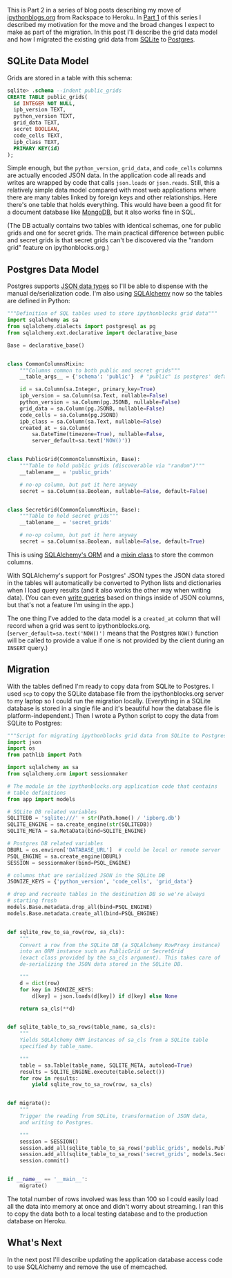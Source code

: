This is Part 2 in a series of blog posts describing my move of
[ipythonblogs.org][ipborg] from Rackspace to Heroku.
In [Part 1][] of this series I described my motivation for the move
and the broad changes I expect to make as part of the migration.
In this post I'll describe the grid data model and how I migrated the
existing grid data from [SQLite][] to [Postgres][].

## SQLite Data Model

Grids are stored in a table with this schema:

```sql
sqlite> .schema --indent public_grids
CREATE TABLE public_grids(
  id INTEGER NOT NULL,
  ipb_version TEXT,
  python_version TEXT,
  grid_data TEXT,
  secret BOOLEAN,
  code_cells TEXT,
  ipb_class TEXT,
  PRIMARY KEY(id)
);
```

Simple enough, but the `python_version`, `grid_data`, and `code_cells`
columns are actually encoded JSON data.
In the application code all reads and writes are wrapped by code that
calls `json.loads` or `json.reads`.
Still, this a relatively simple data model compared with most web applications
where there are many tables linked by foreign keys and other relationships.
Here there's one table that holds everything.
This would have been a good fit for a document database like [MongoDB][],
but it also works fine in SQL.

(The DB actually contains two tables with identical schemas, one for public grids
and one for secret grids.
The main practical difference between public and secret grids is that
secret grids can't be discovered via the "random grid" feature on ipythonblocks.org.)

## Postgres Data Model

Postgres supports [JSON data types][pg-json] so I'll be able to dispense
with the manual de/serialization code.
I'm also using [SQLAlchemy][] now so the tables are defined in Python:

```python
"""Definition of SQL tables used to store ipythonblocks grid data"""
import sqlalchemy as sa
from sqlalchemy.dialects import postgresql as pg
from sqlalchemy.ext.declarative import declarative_base

Base = declarative_base()


class CommonColumnsMixin:
    """Columns common to both public and secret grids"""
    __table_args__ = {'schema': 'public'}  # "public" is postgres' default schema

    id = sa.Column(sa.Integer, primary_key=True)
    ipb_version = sa.Column(sa.Text, nullable=False)
    python_version = sa.Column(pg.JSONB, nullable=False)
    grid_data = sa.Column(pg.JSONB, nullable=False)
    code_cells = sa.Column(pg.JSONB)
    ipb_class = sa.Column(sa.Text, nullable=False)
    created_at = sa.Column(
        sa.DateTime(timezone=True), nullable=False,
        server_default=sa.text('NOW()'))


class PublicGrid(CommonColumnsMixin, Base):
    """Table to hold public grids (discoverable via "random")"""
    __tablename__ = 'public_grids'

    # no-op column, but put it here anyway
    secret = sa.Column(sa.Boolean, nullable=False, default=False)


class SecretGrid(CommonColumnsMixin, Base):
    """Table to hold secret grids"""
    __tablename__ = 'secret_grids'

    # no-op column, but put it here anyway
    secret = sa.Column(sa.Boolean, nullable=False, default=True)

```

This is using [SQLAlchemy's ORM][orm] and a [mixin class][mixins] to store
the common columns.

With SQLAlchemy's support for Postgres' JSON types the JSON data stored in the
tables will automatically be converted to Python lists and dictionaries
when I load query results (and it also works the other way when writing data).
(You can even [write queries][json-query] based on things inside of JSON columns,
but that's not a feature I'm using in the app.)

The one thing I've added to the data model is a `created_at` column that
will record when a grid was sent to ipythonblocks.org.
(`server_default=sa.text('NOW()')` means that the Postgres `NOW()` function
will be called to provide a value if one is not provided by the client during
an `INSERT` query.)

## Migration

With the tables defined I'm ready to copy data from SQLite to
Postgres.
I used `scp` to copy the SQLite database file from the ipythonblocks.org
server to my laptop so I could run the migration locally.
(Everything in a SQLite database is stored in a single file and
it's beautiful how the database file is platform-independent.)
Then I wrote a Python script to copy the data from SQLite to Postgres:

```python
"""Script for migrating ipythonblocks grid data from SQLite to Postgres"""
import json
import os
from pathlib import Path

import sqlalchemy as sa
from sqlalchemy.orm import sessionmaker

# The module in the ipythonblocks.org application code that contains
# table definitions
from app import models

# SQLite DB related variables
SQLITEDB = 'sqlite:///' + str(Path.home() / 'ipborg.db')
SQLITE_ENGINE = sa.create_engine(str(SQLITEDB))
SQLITE_META = sa.MetaData(bind=SQLITE_ENGINE)

# Postgres DB related variables
DBURL = os.environ['DATABASE_URL']  # could be local or remote server
PSQL_ENGINE = sa.create_engine(DBURL)
SESSION = sessionmaker(bind=PSQL_ENGINE)

# columns that are serialized JSON in the SQLite DB
JSONIZE_KEYS = {'python_version', 'code_cells', 'grid_data'}

# drop and recreate tables in the destination DB so we're always
# starting fresh
models.Base.metadata.drop_all(bind=PSQL_ENGINE)
models.Base.metadata.create_all(bind=PSQL_ENGINE)


def sqlite_row_to_sa_row(row, sa_cls):
    """
    Convert a row from the SQLite DB (a SQLAlchemy RowProxy instance)
    into an ORM instance such as PublicGrid or SecretGrid
    (exact class provided by the sa_cls argument). This takes care of
    de-serializing the JSON data stored in the SQLite DB.

    """
    d = dict(row)
    for key in JSONIZE_KEYS:
        d[key] = json.loads(d[key]) if d[key] else None

    return sa_cls(**d)


def sqlite_table_to_sa_rows(table_name, sa_cls):
    """
    Yields SQLAlchemy ORM instances of sa_cls from a SQLite table
    specified by table_name.

    """
    table = sa.Table(table_name, SQLITE_META, autoload=True)
    results = SQLITE_ENGINE.execute(table.select())
    for row in results:
        yield sqlite_row_to_sa_row(row, sa_cls)


def migrate():
    """
    Trigger the reading from SQLite, transformation of JSON data,
    and writing to Postgres.

    """
    session = SESSION()
    session.add_all(sqlite_table_to_sa_rows('public_grids', models.PublicGrid))
    session.add_all(sqlite_table_to_sa_rows('secret_grids', models.SecretGrid))
    session.commit()


if __name__ == '__main__':
    migrate()
```

The total number of rows involved was less than 100 so I could easily
load all the data into memory at once and didn't worry about streaming.
I ran this to copy the data both to a local testing database and to the
production database on Heroku.

## What's Next

In the next post I'll describe updating the application database access
code to use SQLAlchemy and remove the use of memcached.

[ipborg]: http://ipythonblocks.org
[Part 1]: https://penandpants.com/2017/07/02/ipythonblocks-org-move-part-1/
[SQLite]: https://docs.python.org/3/library/sqlite3.html
[Postgres]: https://www.postgresql.org/
[MongoDB]: https://www.mongodb.com/
[pg-json]: https://www.postgresql.org/docs/current/static/datatype-json.html
[SQLAlchemy]: http://www.sqlalchemy.org/
[orm]: http://docs.sqlalchemy.org/en/rel_1_1/orm/tutorial.html
[mixins]: http://docs.sqlalchemy.org/en/rel_1_1/orm/extensions/declarative/mixins.html
[json-query]: https://www.postgresql.org/docs/current/static/functions-json.html
